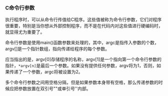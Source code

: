 ### C命令行参数

执行程序时，可以从命令行传值给C程序。这些值被称为命令行参数，它们对程序很重要，特别是当你想从外部控制程序，而不是在代码内对这些值进行硬编码时，就显得尤为重要了。

命令行参数是使用main()函数参数来处理的，其中，argc是指传入参数的个数，argv[]是一个指针数组，指向传递给程序的每个参数。

应当指出的是，argv[0]存储程序的名称，argv[1]是一个指向第一个命令行参数的指针，`*argv[n]`是最后一个参数。如果没有提供任何参数，argv将为1，否则，如果传递了一个参数，argc将被设置为2。

多个命令行参数之间用空格分隔，但是如果参数本身带有空格，那么传递参数的时候应把参数放置在双引号""或单引号''内部。
